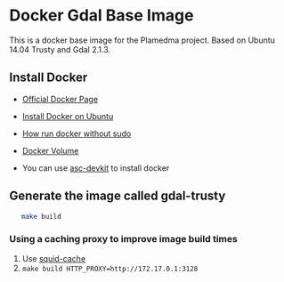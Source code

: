 # Docker Gdal Base Image

This is a docker base image for the Plamedma project. Based on Ubuntu 14.04 Trusty and Gdal 2.1.3.

## Install Docker
* [Official Docker Page](https://www.docker.com/)

* [Install Docker on Ubuntu](https://docs.docker.com/engine/installation/linux/ubuntu/)

* [How run docker without sudo](http://askubuntu.com/questions/477551/how-can-i-use-docker-without-sudo)

* [Docker Volume](https://docs.docker.com/engine/tutorials/dockervolumes/#mount-a-host-directory-as-a-data-volume)

* You can use [asc-devkit](https://gitlab.ascentio.com.ar/DEV/asc-devkit) to install docker

## Generate the image called gdal-trusty

```sh
   make build
```

### Using a caching proxy to improve image build times
1. Use [squid-cache](https://gitlab.ascentio.com.ar/DEV/squid-cache)
2. `make build HTTP_PROXY=http://172.17.0.1:3128`
